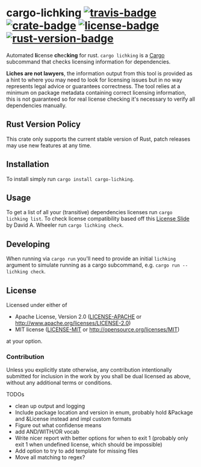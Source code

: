 # cargo-lichking [![travis-badge][]][travis] [![crate-badge][]][crate] [![license-badge][]][license] [![rust-version-badge][]][rust-version]

Automated **li**cense **ch**ec**king** for rust. `cargo lichking` is a [Cargo][]
subcommand that checks licensing information for dependencies.

**Liches are not lawyers**, the information output from this tool is provided as
a hint to where you may need to look for licensing issues but in no way
represents legal advice or guarantees correctness. The tool relies at a minimum
on package metadata containing correct licensing information, this is not
guaranteed so for real license checking it's necessary to verify all
dependencies manually.

## Rust Version Policy

This crate only supports the current stable version of Rust, patch releases may
use new features at any time.

## Installation

To install simply run `cargo install cargo-lichking`.

## Usage

To get a list of all your (transitive) dependencies licenses run `cargo lichking
list`. To check license compatibility based off this [License Slide][] by David
A. Wheeler run `cargo lichking check`.

## Developing

When running via `cargo run` you'll need to provide an initial `lichking`
argument to simulate running as a cargo subcommand, e.g. `cargo run -- lichking
check`.

## License

Licensed under either of

 * Apache License, Version 2.0 ([LICENSE-APACHE](LICENSE-APACHE) or http://www.apache.org/licenses/LICENSE-2.0)
 * MIT license ([LICENSE-MIT](LICENSE-MIT) or http://opensource.org/licenses/MIT)

at your option.

### Contribution

Unless you explicitly state otherwise, any contribution intentionally submitted
for inclusion in the work by you shall be dual licensed as above, without any
additional terms or conditions.

[travis-badge]: https://img.shields.io/travis/Nemo157/cargo-lichking/master.svg?style=flat-square
[travis]: https://travis-ci.org/Nemo157/cargo-lichking
[crate-badge]: https://img.shields.io/crates/v/cargo-lichking.svg?style=flat-square
[crate]: https://crates.io/crates/cargo-lichking
[license-badge]: https://img.shields.io/crates/l/cargo-lichking.svg?style=flat-square
[license]: #license
[rust-version-badge]: https://img.shields.io/badge/rust-latest%20stable-blue.svg?style=flat-square
[rust-version]: #rust-version-policy

[Cargo]: https://github.com/rust-lang/cargo
[License Slide]: http://www.dwheeler.com/essays/floss-license-slide.html


TODOs
- clean up output and logging
- Include package location and version in enum, probably hold &Package and &License instead and impl custom formats
- Figure out what confidense means
- add AND/WITH/OR vocab 
- Write nicer report with better options for when to exit 1 (probably only exit 1 when undefined license, which should be impossible)
- Add option to try to add template for missing files
- Move all matching to regex?